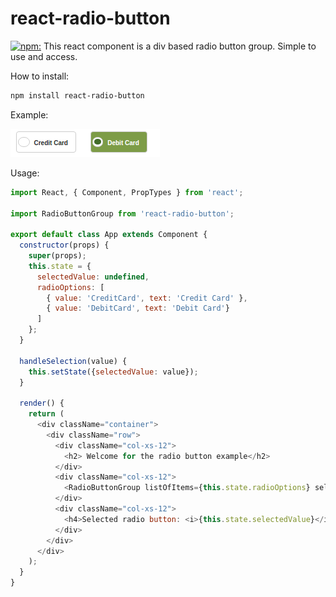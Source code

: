 # react-radio-button 
[![npm:](https://img.shields.io/badge/npm-latest-green.svg)](https://www.npmjs.com/packages/react-radio-button)
This react component is a div based radio button group. Simple to use and access.


How to install:
```sh
npm install react-radio-button
```


Example:

![Example Image](./example.png?raw=true "Radio Buttons")


Usage:
```javascript
import React, { Component, PropTypes } from 'react';

import RadioButtonGroup from 'react-radio-button';

export default class App extends Component {
  constructor(props) {
    super(props);
    this.state = {
      selectedValue: undefined,
      radioOptions: [
    	{ value: 'CreditCard', text: 'Credit Card' },
    	{ value: 'DebitCard', text: 'Debit Card'}
      ]
    };
  }

  handleSelection(value) {
    this.setState({selectedValue: value});
  }

  render() {
    return (
      <div className="container">
        <div className="row">
          <div className="col-xs-12">
      	    <h2> Welcome for the radio button example</h2>
      	  </div>
      	  <div className="col-xs-12">
      	    <RadioButtonGroup listOfItems={this.state.radioOptions} selectedItemCallback={(value) => this.handleSelection(value)}/>
      	  </div>
      	  <div className="col-xs-12">
      	    <h4>Selected radio button: <i>{this.state.selectedValue}</i></h4>
      	  </div>
      	</div>
      </div>
    );
  }
}
```
